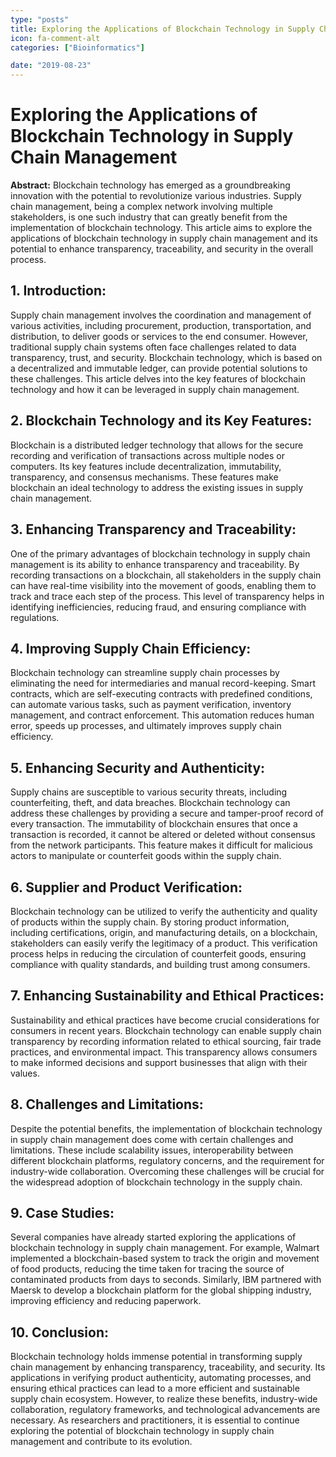 ```yaml
---
type: "posts"
title: Exploring the Applications of Blockchain Technology in Supply Chain Management
icon: fa-comment-alt
categories: ["Bioinformatics"]

date: "2019-08-23"
---
```




# Exploring the Applications of Blockchain Technology in Supply Chain Management

**Abstract:**
Blockchain technology has emerged as a groundbreaking innovation with the potential to revolutionize various industries. Supply chain management, being a complex network involving multiple stakeholders, is one such industry that can greatly benefit from the implementation of blockchain technology. This article aims to explore the applications of blockchain technology in supply chain management and its potential to enhance transparency, traceability, and security in the overall process.

## 1. Introduction:
Supply chain management involves the coordination and management of various activities, including procurement, production, transportation, and distribution, to deliver goods or services to the end consumer. However, traditional supply chain systems often face challenges related to data transparency, trust, and security. Blockchain technology, which is based on a decentralized and immutable ledger, can provide potential solutions to these challenges. This article delves into the key features of blockchain technology and how it can be leveraged in supply chain management.

## 2. Blockchain Technology and its Key Features:
Blockchain is a distributed ledger technology that allows for the secure recording and verification of transactions across multiple nodes or computers. Its key features include decentralization, immutability, transparency, and consensus mechanisms. These features make blockchain an ideal technology to address the existing issues in supply chain management.

## 3. Enhancing Transparency and Traceability:
One of the primary advantages of blockchain technology in supply chain management is its ability to enhance transparency and traceability. By recording transactions on a blockchain, all stakeholders in the supply chain can have real-time visibility into the movement of goods, enabling them to track and trace each step of the process. This level of transparency helps in identifying inefficiencies, reducing fraud, and ensuring compliance with regulations.

## 4. Improving Supply Chain Efficiency:
Blockchain technology can streamline supply chain processes by eliminating the need for intermediaries and manual record-keeping. Smart contracts, which are self-executing contracts with predefined conditions, can automate various tasks, such as payment verification, inventory management, and contract enforcement. This automation reduces human error, speeds up processes, and ultimately improves supply chain efficiency.

## 5. Enhancing Security and Authenticity:
Supply chains are susceptible to various security threats, including counterfeiting, theft, and data breaches. Blockchain technology can address these challenges by providing a secure and tamper-proof record of every transaction. The immutability of blockchain ensures that once a transaction is recorded, it cannot be altered or deleted without consensus from the network participants. This feature makes it difficult for malicious actors to manipulate or counterfeit goods within the supply chain.

## 6. Supplier and Product Verification:
Blockchain technology can be utilized to verify the authenticity and quality of products within the supply chain. By storing product information, including certifications, origin, and manufacturing details, on a blockchain, stakeholders can easily verify the legitimacy of a product. This verification process helps in reducing the circulation of counterfeit goods, ensuring compliance with quality standards, and building trust among consumers.

## 7. Enhancing Sustainability and Ethical Practices:
Sustainability and ethical practices have become crucial considerations for consumers in recent years. Blockchain technology can enable supply chain transparency by recording information related to ethical sourcing, fair trade practices, and environmental impact. This transparency allows consumers to make informed decisions and support businesses that align with their values.

## 8. Challenges and Limitations:
Despite the potential benefits, the implementation of blockchain technology in supply chain management does come with certain challenges and limitations. These include scalability issues, interoperability between different blockchain platforms, regulatory concerns, and the requirement for industry-wide collaboration. Overcoming these challenges will be crucial for the widespread adoption of blockchain technology in the supply chain.

## 9. Case Studies:
Several companies have already started exploring the applications of blockchain technology in supply chain management. For example, Walmart implemented a blockchain-based system to track the origin and movement of food products, reducing the time taken for tracing the source of contaminated products from days to seconds. Similarly, IBM partnered with Maersk to develop a blockchain platform for the global shipping industry, improving efficiency and reducing paperwork.

## 10. Conclusion:
Blockchain technology holds immense potential in transforming supply chain management by enhancing transparency, traceability, and security. Its applications in verifying product authenticity, automating processes, and ensuring ethical practices can lead to a more efficient and sustainable supply chain ecosystem. However, to realize these benefits, industry-wide collaboration, regulatory frameworks, and technological advancements are necessary. As researchers and practitioners, it is essential to continue exploring the potential of blockchain technology in supply chain management and contribute to its evolution.